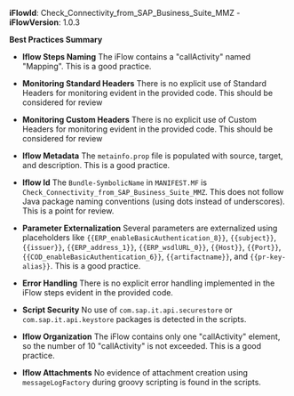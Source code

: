 **iFlowId**: Check_Connectivity_from_SAP_Business_Suite_MMZ - **iFlowVersion**: 1.0.3

**Best Practices Summary**
- **Iflow Steps Naming**
	 The iFlow contains a "callActivity" named "Mapping". This is a good practice.

- **Monitoring Standard Headers**
	 There is no explicit use of Standard Headers for monitoring evident in the provided code. This should be considered for review

- **Monitoring Custom Headers**
	 There is no explicit use of Custom Headers for monitoring evident in the provided code. This should be considered for review

- **Iflow Metadata**
	 The `metainfo.prop` file is populated with source, target, and description. This is a good practice.

- **Iflow Id**
	 The `Bundle-SymbolicName` in `MANIFEST.MF` is `Check_Connectivity_from_SAP_Business_Suite_MMZ`. This does not follow Java package naming conventions (using dots instead of underscores). This is a point for review.

- **Parameter Externalization**
	 Several parameters are externalized using placeholders like `{{ERP_enableBasicAuthentication_8}}`, `{{subject}}`, `{{issuer}}`, `{{ERP_address_1}}`, `{{ERP_wsdlURL_0}}`, `{{Host}}`, `{{Port}}`, `{{COD_enableBasicAuthentication_6}}`, `{{artifactname}}`, and `{{pr-key-alias}}`. This is a good practice.

- **Error Handling**
	 There is no explicit error handling implemented in the iFlow steps evident in the provided code.

- **Script Security**
	 No use of `com.sap.it.api.securestore` or `com.sap.it.api.keystore` packages is detected in the scripts.

- **Iflow Organization**
	 The iFlow contains only one "callActivity" element, so the number of 10 "callActivity" is not exceeded. This is a good practice.

- **Iflow Attachments**
	 No evidence of attachment creation using `messageLogFactory` during groovy scripting is found in the scripts.